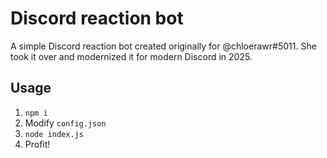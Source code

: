 # Discord reaction bot

A simple Discord reaction bot created originally for @chloerawr#5011.
She took it over and modernized it for modern Discord in 2025.

## Usage

1. `npm i`
2. Modify `config.json`
3. `node index.js`
4. Profit!
